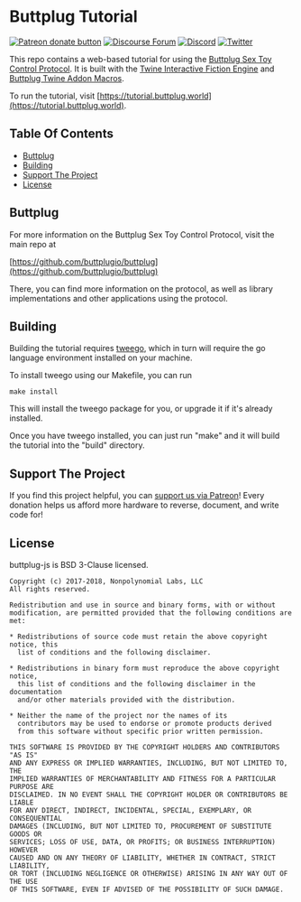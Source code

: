 # Buttplug Tutorial

[![Patreon donate button](https://img.shields.io/badge/patreon-donate-yellow.svg)](https://www.patreon.com/qdot)
[![Discourse Forum](https://img.shields.io/badge/discourse-forum-blue.svg)](https://metafetish.club)
[![Discord](https://img.shields.io/discord/353303527587708932.svg?logo=discord)](https://discord.buttplug.io)
[![Twitter](https://img.shields.io/twitter/follow/buttplugio.svg?style=social&logo=twitter)](https://twitter.com/buttplugio)

This repo contains a web-based tutorial for using the [Buttplug Sex
Toy Control Protocol](https://github.com/buttplugio/buttplug). It is
built with the [Twine Interactive Fiction Engine](http://twinery.org)
and [Buttplug Twine Addon
Macros](https://github.com/buttplugio/buttplug-twine).

To run the tutorial, visit
[https://tutorial.buttplug.world](https://tutorial.buttplug.world).

## Table Of Contents

- [Buttplug](#buttplug)
- [Building](#building)
- [Support The Project](#support-the-project)
- [License](#license)

## Buttplug

For more information on the Buttplug Sex Toy Control Protocol, visit
the main repo at

[https://github.com/buttplugio/buttplug](https://github.com/buttplugio/buttplug)

There, you can find more information on the protocol, as well as
library implementations and other applications using the protocol.

## Building

Building the tutorial requires
[tweego](https://bitbucket.org/tmedwards/tweego), which in turn will
require the go language environment installed on your machine.

To install tweego using our Makefile, you can run

```
make install
```

This will install the tweego package for you, or upgrade it if it's
already installed.

Once you have tweego installed, you can just run "make" and it will
build the tutorial into the "build" directory.

## Support The Project

If you find this project helpful, you can [support us via
Patreon](http://patreon.com/qdot)! Every donation helps us afford more
hardware to reverse, document, and write code for!

## License

buttplug-js is BSD 3-Clause licensed.

    Copyright (c) 2017-2018, Nonpolynomial Labs, LLC
    All rights reserved.
    
    Redistribution and use in source and binary forms, with or without
    modification, are permitted provided that the following conditions are met:
    
    * Redistributions of source code must retain the above copyright notice, this
      list of conditions and the following disclaimer.
    
    * Redistributions in binary form must reproduce the above copyright notice,
      this list of conditions and the following disclaimer in the documentation
      and/or other materials provided with the distribution.
    
    * Neither the name of the project nor the names of its
      contributors may be used to endorse or promote products derived
      from this software without specific prior written permission.
    
    THIS SOFTWARE IS PROVIDED BY THE COPYRIGHT HOLDERS AND CONTRIBUTORS "AS IS"
    AND ANY EXPRESS OR IMPLIED WARRANTIES, INCLUDING, BUT NOT LIMITED TO, THE
    IMPLIED WARRANTIES OF MERCHANTABILITY AND FITNESS FOR A PARTICULAR PURPOSE ARE
    DISCLAIMED. IN NO EVENT SHALL THE COPYRIGHT HOLDER OR CONTRIBUTORS BE LIABLE
    FOR ANY DIRECT, INDIRECT, INCIDENTAL, SPECIAL, EXEMPLARY, OR CONSEQUENTIAL
    DAMAGES (INCLUDING, BUT NOT LIMITED TO, PROCUREMENT OF SUBSTITUTE GOODS OR
    SERVICES; LOSS OF USE, DATA, OR PROFITS; OR BUSINESS INTERRUPTION) HOWEVER
    CAUSED AND ON ANY THEORY OF LIABILITY, WHETHER IN CONTRACT, STRICT LIABILITY,
    OR TORT (INCLUDING NEGLIGENCE OR OTHERWISE) ARISING IN ANY WAY OUT OF THE USE
    OF THIS SOFTWARE, EVEN IF ADVISED OF THE POSSIBILITY OF SUCH DAMAGE.
